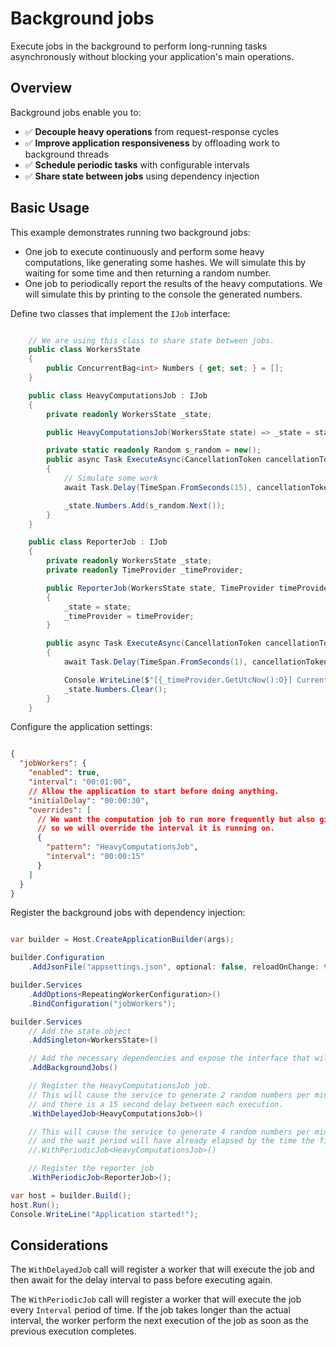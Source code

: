 # Background jobs

Execute jobs in the background to perform long-running tasks asynchronously without blocking your application's main operations.

## Overview

Background jobs enable you to:

- ✅ **Decouple heavy operations** from request-response cycles
- ✅ **Improve application responsiveness** by offloading work to background threads
- ✅ **Schedule periodic tasks** with configurable intervals
- ✅ **Share state between jobs** using dependency injection

## Basic Usage

This example demonstrates running two background jobs:
- One job to execute continuously and perform some heavy computations, like generating some hashes. We will simulate this by waiting for some time and then returning a random number.
- One job to periodically report the results of the heavy computations. We will simulate this by printing to the console the generated numbers.


Define two classes that implement the `IJob` interface:

``` csharp

    // We are using this class to share state between jobs.
    public class WorkersState
    {
        public ConcurrentBag<int> Numbers { get; set; } = [];
    }

    public class HeavyComputationsJob : IJob
    {
        private readonly WorkersState _state;

        public HeavyComputationsJob(WorkersState state) => _state = state;

        private static readonly Random s_random = new();
        public async Task ExecuteAsync(CancellationToken cancellationToken)
        {
            // Simulate some work
            await Task.Delay(TimeSpan.FromSeconds(15), cancellationToken).ConfigureAwait(false);

            _state.Numbers.Add(s_random.Next());
        }
    }

    public class ReporterJob : IJob
    {
        private readonly WorkersState _state;
        private readonly TimeProvider _timeProvider;

        public ReporterJob(WorkersState state, TimeProvider timeProvider)
        {
            _state = state;
            _timeProvider = timeProvider;
        }

        public async Task ExecuteAsync(CancellationToken cancellationToken)
        {
            await Task.Delay(TimeSpan.FromSeconds(1), cancellationToken).ConfigureAwait(false);

            Console.WriteLine($"[{_timeProvider.GetUtcNow():O}] Current lucky numbers are: {String.Join(", ", _state.Numbers)}");
            _state.Numbers.Clear();
        }
    }

```

Configure the application settings:

``` json

{
  "jobWorkers": {
    "enabled": true,
    "interval": "00:01:00",
    // Allow the application to start before doing anything.
    "initialDelay": "00:00:30",
    "overrides": [
      // We want the computation job to run more frequently but also give the application some time to "breath"
      // so we will override the interval it is running on.
      {
        "pattern": "HeavyComputationsJob",
        "interval": "00:00:15"
      }
    ]
  }
}

```

Register the background jobs with dependency injection:

``` csharp

var builder = Host.CreateApplicationBuilder(args);

builder.Configuration
    .AddJsonFile("appsettings.json", optional: false, reloadOnChange: true);

builder.Services
    .AddOptions<RepeatingWorkerConfiguration>()
    .BindConfiguration("jobWorkers");

builder.Services
    // Add the state object
    .AddSingleton<WorkersState>()

    // Add the necessary dependencies and expose the interface that will allow registering the jobs
    .AddBackgroundJobs()

    // Register the HeavyComputationsJob job.
    // This will cause the service to generate 2 random numbers per minute since it takes 15 seconds to generate a number
    // and there is a 15 second delay between each execution.
    .WithDelayedJob<HeavyComputationsJob>()

    // This will cause the service to generate 4 random numbers per minute since it takes 15 seconds to generate a number
    // and the wait period will have already elapsed by the time the finishes.
    //.WithPeriodicJob<HeavyComputationsJob>()

    // Register the reporter job
    .WithPeriodicJob<ReporterJob>();

var host = builder.Build();
host.Run();
Console.WriteLine("Application started!");

```

## Considerations

The `WithDelayedJob` call will register a worker that will execute the job and then await for the delay interval to pass before executing again.

The `WithPeriodicJob` call will register a worker that will execute the job every `Interval` period of time.
If the job takes longer than the actual interval, the worker perform the next execution of the job as soon as the previous execution completes.
